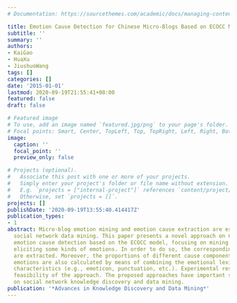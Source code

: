 ```yaml
---
# Documentation: https://sourcethemes.com/academic/docs/managing-content/

title: Emotion Cause Detection for Chinese Micro-Blogs Based on ECOCC Model
subtitle: ''
summary: ''
authors:
- KaiGao
- HuaXu
- JiushuoWang
tags: []
categories: []
date: '2015-01-01'
lastmod: 2020-09-19T21:55:41+08:00
featured: false
draft: false

# Featured image
# To use, add an image named `featured.jpg/png` to your page's folder.
# Focal points: Smart, Center, TopLeft, Top, TopRight, Left, Right, BottomLeft, Bottom, BottomRight.
image:
  caption: ''
  focal_point: ''
  preview_only: false

# Projects (optional).
#   Associate this post with one or more of your projects.
#   Simply enter your project's folder or file name without extension.
#   E.g. `projects = ["internal-project"]` references `content/project/deep-learning/index.md`.
#   Otherwise, set `projects = []`.
projects: []
publishDate: '2020-09-19T13:55:40.414417Z'
publication_types:
- 1
abstract: Micro-blog emotion mining and emotion cause extraction are essential in
  social network data mining. This paper presents a novel approach on Chinese micro-blog
  emotion cause detection based on the ECOCC model, focusing on mining factors for
  eliciting some kinds of emotions. In order to do so, the corresponding emotion causes
  are extracted. Moreover, the proportions of different cause components under different
  emotions are also calculated by means of combining the emotional lexicon with multiple
  characteristics (e.g., emoticon, punctuation, etc.). Experimental results show the
  feasibility of the approach. The proposed approaches have important scientific values
  on social network knowledge discovery and data mining.
publication: '*Advances in Knowledge Discovery and Data Mining*'
---
```

